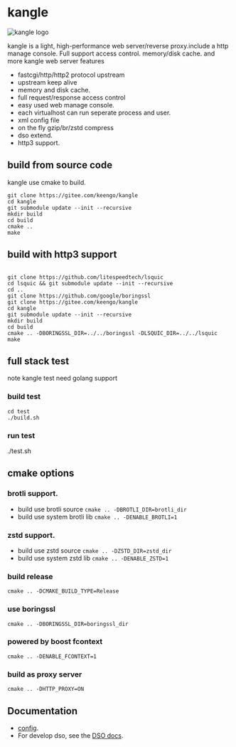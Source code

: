 # kangle
<img src="webadmin/logo.gif" alt="kangle logo"/>

kangle is a light, high-performance web server/reverse proxy.include a http manage console. Full support access control. memory/disk cache. and more kangle web server features
* fastcgi/http/http2 protocol upstream
* upstream keep alive
* memory and disk cache.
* full request/response access control
* easy used web manage console.
* each virtualhost can run seperate process and user.
* xml config file
* on the fly gzip/br/zstd compress
* dso extend.
* http3 support.

## build from source code
kangle use cmake to build.
```
git clone https://gitee.com/keengo/kangle
cd kangle
git submodule update --init --recursive
mkdir build
cd build
cmake ..
make
```
## build with http3 support
```

git clone https://github.com/litespeedtech/lsquic
cd lsquic && git submodule update --init --recursive
cd ..
git clone https://github.com/google/boringssl
git clone https://gitee.com/keengo/kangle
cd kangle
git submodule update --init --recursive
mkdir build
cd build
cmake .. -DBORINGSSL_DIR=../../boringssl -DLSQUIC_DIR=../../lsquic
make
```
## full stack test
note kangle test need golang support
### build test 
```
cd test
./build.sh
```
### run test
./test.sh

## cmake options
### brotli support.
* build use brotli source
`cmake .. -DBROTLI_DIR=brotli_dir`
* build use system brotli lib
`cmake .. -DENABLE_BROTLI=1`
### zstd support.
* build use zstd source
`cmake .. -DZSTD_DIR=zstd_dir`
* build use system zstd lib
`cmake .. -DENABLE_ZSTD=1`
### build release
`cmake .. -DCMAKE_BUILD_TYPE=Release`
### use boringssl
`cmake .. -DBORINGSSL_DIR=boringssl_dir`
### powered by boost fcontext
`cmake .. -DENABLE_FCONTEXT=1`
### build as proxy server
`cmake .. -DHTTP_PROXY=ON`

## Documentation

* [config](./docs/config.md).
* For develop dso, see the [DSO docs](./docs/dso.md).
